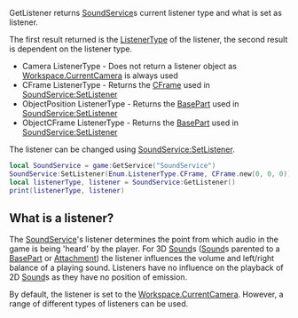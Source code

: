 GetListener returns [SoundService](https://developer.roblox.com/en-us/api-reference/class/SoundService)s current listener type and what is set as listener.

The first result returned is the [ListenerType](https://developer.roblox.com/en-us/api-reference/enum/ListenerType) of the listener, the second result is dependent on the listener type.

*   Camera ListenerType - Does not return a listener object as [Workspace.CurrentCamera](https://developer.roblox.com/en-us/api-reference/property/Workspace/CurrentCamera) is always used
*   CFrame ListenerType - Returns the [CFrame](https://developer.roblox.com/en-us/api-reference/datatype/CFrame) used in [SoundService:SetListener](https://developer.roblox.com/en-us/api-reference/function/SoundService/SetListener)
*   ObjectPosition ListenerType - Returns the [BasePart](https://developer.roblox.com/en-us/api-reference/class/BasePart) used in [SoundService:SetListener](https://developer.roblox.com/en-us/api-reference/function/SoundService/SetListener)
*   ObjectCFrame ListenerType - Returns the [BasePart](https://developer.roblox.com/en-us/api-reference/class/BasePart) used in [SoundService:SetListener](https://developer.roblox.com/en-us/api-reference/function/SoundService/SetListener)

The listener can be changed using [SoundService:SetListener](https://developer.roblox.com/en-us/api-reference/function/SoundService/SetListener).

```Lua
local SoundService = game:GetService("SoundService")
SoundService:SetListener(Enum.ListenerType.CFrame, CFrame.new(0, 0, 0))
local listenerType, listener = SoundService:GetListener()
print(listenerType, listener)
``` 

What is a listener?
-------------------

The [SoundService](https://developer.roblox.com/en-us/api-reference/class/SoundService)'s listener determines the point from which audio in the game is being 'heard' by the player. For 3D [Sound](https://developer.roblox.com/en-us/api-reference/class/Sound)s ([Sound](https://developer.roblox.com/en-us/api-reference/class/Sound)s parented to a [BasePart](https://developer.roblox.com/en-us/api-reference/class/BasePart) or [Attachment](https://developer.roblox.com/en-us/api-reference/class/Attachment)) the listener influences the volume and left/right balance of a playing sound. Listeners have no influence on the playback of 2D [Sound](https://developer.roblox.com/en-us/api-reference/class/Sound)s as they have no position of emission.

By default, the listener is set to the [Workspace.CurrentCamera](https://developer.roblox.com/en-us/api-reference/property/Workspace/CurrentCamera). However, a range of different types of listeners can be used.